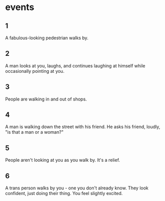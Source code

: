 # events

## 1

A fabulous-looking pedestrian walks by.

## 2

A man looks at you, laughs, and continues laughing at himself 
while occasionally pointing at you.

## 3

People are walking in and out of shops.

## 4

A man is walking down the street with his friend. He asks his friend,
loudly, "is that a man or a woman?"

## 5

People aren't looking at you as you walk by. It's a relief.

## 6

A trans person walks by you - one you don't already know. They
look confident, just doing their thing. You feel slightly excited.
